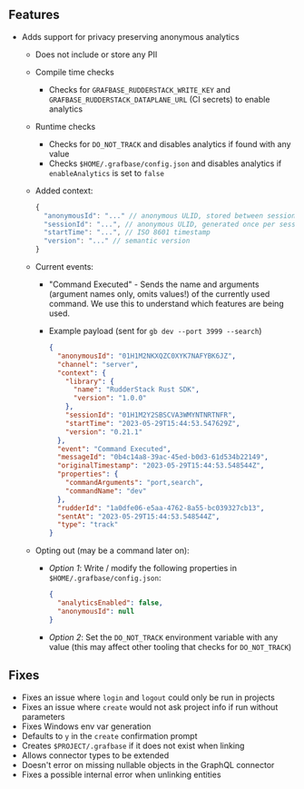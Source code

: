 ## Features

- Adds support for privacy preserving anonymous analytics
  - Does not include or store any PII
  - Compile time checks
    - Checks for `GRAFBASE_RUDDERSTACK_WRITE_KEY` and `GRAFBASE_RUDDERSTACK_DATAPLANE_URL` (CI secrets) to enable analytics
  - Runtime checks
    - Checks for `DO_NOT_TRACK` and disables analytics if found with any value
    - Checks `$HOME/.grafbase/config.json` and disables analytics if `enableAnalytics` is set to `false`
  - Added context:

    ```js
    {
      "anonymousId": "..." // anonymous ULID, stored between sessions. not linked to anything.
      "sessionId": "...", // anonymous ULID, generated once per session. not linked to anything.
      "startTime": "...", // ISO 8601 timestamp
      "version": "..." // semantic version
    }
    ```

  - Current events:
    - "Command Executed" - Sends the name and arguments (argument names only, omits values!) of the currently used command. We use this to understand which features are being used.
    - Example payload (sent for `gb dev --port 3999 --search`)

      ```json
      {
        "anonymousId": "01H1M2NKXQZC0XYK7NAFYBK6JZ",
        "channel": "server",
        "context": {
          "library": {
            "name": "RudderStack Rust SDK",
            "version": "1.0.0"
          },
          "sessionId": "01H1M2Y2SBSCVA3WMYNTNRTNFR",
          "startTime": "2023-05-29T15:44:53.547629Z",
          "version": "0.21.1"
        },
        "event": "Command Executed",
        "messageId": "0b4c14a8-39ac-45ed-b0d3-61d534b22149",
        "originalTimestamp": "2023-05-29T15:44:53.548544Z",
        "properties": {
          "commandArguments": "port,search",
          "commandName": "dev"
        },
        "rudderId": "1a0dfe06-e5aa-4762-8a55-bc039327cb13",
        "sentAt": "2023-05-29T15:44:53.548544Z",
        "type": "track"
      }
      ```

  - Opting out (may be a command later on):

    - _Option 1_: Write / modify the following properties in `$HOME/.grafbase/config.json`:

      ```json
      {
        "analyticsEnabled": false,
        "anonymousId": null
      }
      ```

    - _Option 2_: Set the `DO_NOT_TRACK` environment variable with any value (this may affect other tooling that checks for `DO_NOT_TRACK`)

## Fixes

- Fixes an issue where `login` and `logout` could only be run in projects
- Fixes an issue where `create` would not ask project info if run without parameters
- Fixes Windows env var generation
- Defaults to `y` in the `create` confirmation prompt
- Creates `$PROJECT/.grafbase` if it does not exist when linking
- Allows connector types to be extended
- Doesn't error on missing nullable objects in the GraphQL connector
- Fixes a possible internal error when unlinking entities
